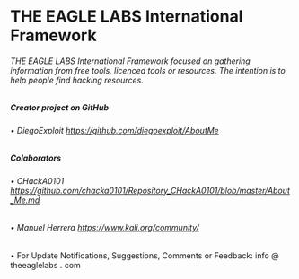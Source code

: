 # THE EAGLE LABS International Framework

###### THE EAGLE LABS International Framework focused on gathering information from free tools, licenced tools or resources. The intention is to help people find hacking resources.

#####  Creator project on GitHub
###### •	DiegoExploit                  https://github.com/diegoexploit/AboutMe
##### Colaborators
###### •	CHackA0101                    https://github.com/chacka0101/Repository_CHackA0101/blob/master/About_Me.md
###### •	Manuel Herrera                https://www.kali.org/community/

• For Update Notifications, Suggestions, Comments or Feedback: info @ theeaglelabs . com
